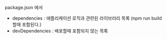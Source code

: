package.json 에서
- dependencies : 애플리케이션 로직과 관련된 라이브러리 목록 (npm run build 할때 포함된다.)
- devDependencies : 배포할때 포함되지 않는 목록
